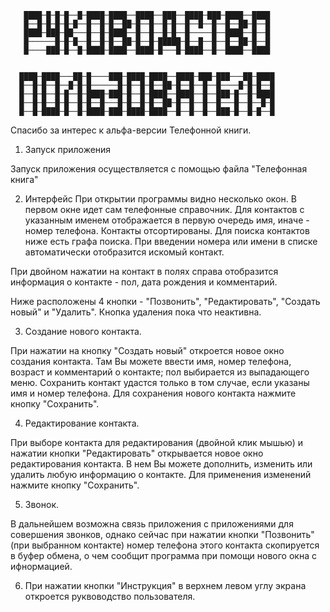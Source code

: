 
       ████─█─█─█──█─████─████──████──███──████─███─████──████
       █──█─█─█─█─█──█──█─█──██─█──█──█─█──█──█──█──█──██─█──█
       ████─███─██───█──█─████──█──█──█─█──█─────█──████──█──█
       █──────█─█─█──█──█─█──██─█──█─█████─█──█──█──█──██─█──█
       █────███─█──█─████─████──████─█───█─████──█──████──████


      ████─████───██─█────███─████─████──████─███─███───██─████
      █──█─█──█──█─█─█──────█─█──█─█──██─█──█──█──█────█─█─█──█
      █──█─█──█─█──█─████─███─█──█─████──████──█──███─█──█─████
      █──█─█──█─█──█─█──█───█─█──█─█──██─█──█──█──█───█──█──█─█
      █──█─████─█──█─████─███─████─████──█──█──█──███─█──█─█──█



Спасибо за интерес к альфа-версии Телефонной книги.

1. Запуск приложения

Запуск приложения осуществляется с помощью файла "Телефонная книга"


2. Интерфейс
При открытии программы видно несколько окон.
В первом окне идет сам телефонные справочник. Для контактов с указанным именем отображается
в первую очередь имя, иначе - номер телефона.
Контакты отсортированы.
Для поиска контактов ниже есть графа поиска. При введении номера или имени в списке автоматически отобразится искомый контакт.

При двойном нажатии на контакт в полях справа отобразится информация о контакте - пол, дата рождения и комментарий.

Ниже расположены 4 кнопки - "Позвонить", "Редактировать", "Создать новый" и "Удалить".
Кнопка удаления пока что неактивна.


3. Создание нового контакта.

При нажатии на кнопку "Создать новый" откроется новое окно создания контакта. Там Вы можете ввести имя, номер телефона, возраст и комментарий о контакте; пол выбирается из выпадающего меню.
Сохранить контакт удастся только в том случае, если указаны имя и номер телефона. Для сохранения нового контакта нажмите кнопку "Сохранить".

4. Редактирование контакта.

При выборе контакта для редактирования (двойной клик мышью) и нажатии кнопки "Редактировать" открывается новое окно редактирования контакта. В нем Вы можете дополнить, изменить или удалить любую информацию о контакте. Для применения изменений нажмите кнопку "Сохранить".

5. Звонок.

В дальнейшем возможна связь приложения с приложениями для совершения звонков, однако сейчас при нажатии кнопки "Позвонить" (при выбранном контакте) номер телефона этого контакта скопируется в буфер обмена, о чем сообщит программа при помощи нового окна с ифнормацией.

6. При нажатии кнопки "Инструкция" в верхнем левом углу экрана откроется руквоводство пользователя.
